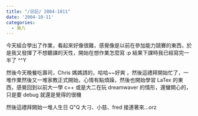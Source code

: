 ```yaml
---
title: "/日記/ 2004-1011"
date: '2004-10-11'
categories:
  - 男八
---
```


今天組合學出了作業，看起來好像很難，感覺像是以前在參加能力競賽的東西，於是我又發揮了不想聽課的天性，開始在想作業怎麼寫 :p 結果下課時我已經寫完一半了 ^^Y

然後今天晚餐吃壽司，Chris 媽媽請的，哈哈~~好爽 ，然後這禮拜開始忙了，一堆作業然後又一堆家教正式開始，心情有點煩躁，然後也開始學習 LaTex 的東西，感覺回到以前大一學 c++ 或是大二在玩 dreamwaver 的情形，還蠻開心的，只是要 debug 就還是覺得的很機

然後這禮拜開始一堆人生日  Q"Q 大刁、小慈、fred 接連著來...orz
